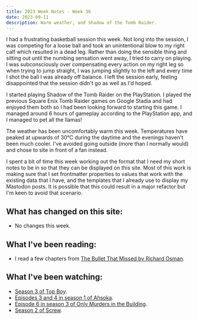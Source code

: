 ```yaml
---
title: 2023 Week Notes - Week 36
date: 2023-09-11
description: Warm weather, and Shadow of the Tomb Raider.
---
```


I had a frustrating basketball session this week. Not long into the  session, I was competing for a loose ball and took an unintentional blow to my right calf which resulted in a dead leg. Rather than doing the  sensible thing and sitting out until the numbing sensation went away, I  tried to carry on playing. I was subconsciously over compensating every  action on my right leg so when trying to jump straight, I was jumping  slightly to the left and every time I shot the ball I was already off  balance. I left the session early, feeling disappointed that the session didn't go as well as I'd hoped.

I started playing Shadow of the Tomb Raider on the PlayStation. I played the previous Square Enix Tomb Raider games on Google Stadia and had enjoyed  them both so I had been looking forward to starting this game. I managed around 6 hours of gameplay according to the PlayStation app, and I managed to pet all the llamas!

The weather has been uncomfortably warm this week. Temperatures have peaked at upwards of 30&deg;C during the daytime and the evenings haven't been much cooler. I've avoided going outside (more than I normally would) and chose to site in front of a fan instead.

I spent a bit of time this week working out the format that I need my short notes to be in so that they can be displayed on this site. Most of this work is making sure that I set frontmatter properties to values that work with the existing data that I have, and the templates that I already use to display my Mastodon posts. It is possible that this could result in a major refactor but I'm keen to avoid that scenario.

## What has changed on this site:

- No changes this week.

## What I've been reading:

- I read a few chapters from [The Bullet That Missed by Richard Osman](/reading/#now).

## What I've been watching:

- [Season 3 of Top Boy](https://www.themoviedb.org/tv/93544-top-boy/season/3).
- [Episodes 3 and 4 in season 1 of Ahsoka](https://www.themoviedb.org/tv/114461/season/1).
- [Episode 6 in season 3 of Only Murders in the Building](https://www.themoviedb.org/tv/107113/season/3/episode/6).
- [Season 2 of Screw](https://www.themoviedb.org/tv/153425-screw/season/2/).
